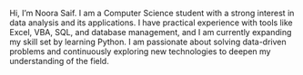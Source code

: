 Hi, I’m Noora Saif.
I am a Computer Science student with a strong interest in data analysis and its applications. 
I have practical experience with tools like Excel, VBA, SQL, and database management, and I am currently expanding my skill set by learning Python.
I am passionate about solving data-driven problems and continuously exploring new technologies to deepen my understanding of the field.
